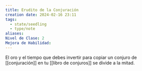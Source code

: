 ```yaml
---
title: Erudito de la Conjuración
creation date: 2024-02-16 23:11
tags:
  - state/seedling
  - type/note
aliases: 
Nivel de Clase: 2
Mejora de Habilidad:
---
```

El oro y el tiempo que debes invertir para copiar un conjuro de [[conjuración]] en tu [[libro de conjuros]] se divide a la mitad.

